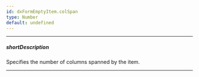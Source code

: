 ```yaml
---
id: dxFormEmptyItem.colSpan
type: Number
default: undefined
---
```

---
##### shortDescription
Specifies the number of columns spanned by the item.

---
